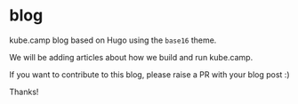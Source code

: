# blog

kube.camp blog based on Hugo using the `base16` theme.

We will be adding articles about how we build and run kube.camp.

If you want to contribute to this blog, please raise a PR with your blog post :)

Thanks!
